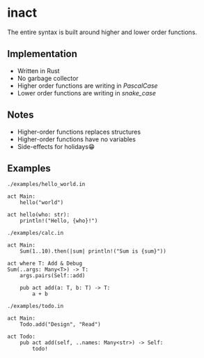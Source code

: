 # inact

The entire syntax is built around higher and lower order functions.

## Implementation

- Written in Rust
- No garbage collector
- Higher order functions are writing in *PascalCase*
- Lower order functions are writing in *snake_case*

## Notes

- Higher-order functions replaces structures
- Higher-order functions have no variables
- Side-effects for holidays😁

## Examples

`./examples/hello_world.in`

```inact
act Main:
    hello("world")

act hello(who: str):
    println!("Hello, {who}!")
```

`./examples/calc.in`

```inact
act Main:
    Sum(1..10).then(|sum| println!("Sum is {sum}"))

act where T: Add & Debug
Sum(..args: Many<T>) -> T:
    args.pairs(Self::add)

    pub act add(a: T, b: T) -> T:
        a + b
```

`./examples/todo.in`

```inact
act Main:
    Todo.add("Design", "Read")

act Todo:
    pub act add(self, ..names: Many<str>) -> Self:
        todo!
```
